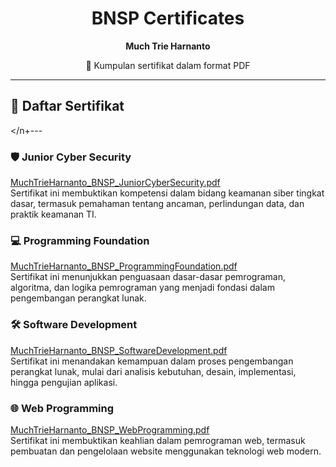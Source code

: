 

<div align="center">
	<h1>BNSP Certificates</h1>
	<p><b>Much Trie Harnanto</b></p>
	<p>📄 Kumpulan sertifikat dalam format PDF</p>
</div>

---

## 📜 Daftar Sertifikat
</n+---
### 🛡️ Junior Cyber Security
<a href="MuchTrieHarnanto_BNSP_JuniorCyberSecurity.pdf">MuchTrieHarnanto_BNSP_JuniorCyberSecurity.pdf</a>
<br>
Sertifikat ini membuktikan kompetensi dalam bidang keamanan siber tingkat dasar, termasuk pemahaman tentang ancaman, perlindungan data, dan praktik keamanan TI.

### 💻 Programming Foundation
<a href="MuchTrieHarnanto_BNSP_ProgrammingFoundation.pdf">MuchTrieHarnanto_BNSP_ProgrammingFoundation.pdf</a>
<br>
Sertifikat ini menunjukkan penguasaan dasar-dasar pemrograman, algoritma, dan logika pemrograman yang menjadi fondasi dalam pengembangan perangkat lunak.

### 🛠️ Software Development
<a href="MuchTrieHarnanto_BNSP_SoftwareDevelopment.pdf">MuchTrieHarnanto_BNSP_SoftwareDevelopment.pdf</a>
<br>
Sertifikat ini menandakan kemampuan dalam proses pengembangan perangkat lunak, mulai dari analisis kebutuhan, desain, implementasi, hingga pengujian aplikasi.

### 🌐 Web Programming
<a href="MuchTrieHarnanto_BNSP_WebProgramming.pdf">MuchTrieHarnanto_BNSP_WebProgramming.pdf</a>
<br>
Sertifikat ini membuktikan keahlian dalam pemrograman web, termasuk pembuatan dan pengelolaan website menggunakan teknologi web modern.
</div>
